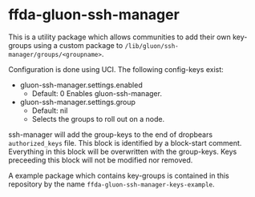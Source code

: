 # ffda-gluon-ssh-manager

This is a utility package which allows communities to add their own key-groups using a custom package to
`/lib/gluon/ssh-manager/groups/<groupname>`.

Configuration is done using UCI. The following config-keys exist:

 - gluon-ssh-manager.settings.enabled
   - Default: 0
     Enables gluon-ssh-manager.
 - gluon-ssh-manager.settings.group
   - Default: nil
   - Selects the groups to roll out on a node.

ssh-manager will add the group-keys to the end of dropbears `authorized_keys` file. This block is identified by a block-start comment.
Everything in this block will be overwritten with the group-keys. Keys preceeding this block will not be modified nor removed.

A example package which contains key-groups is contained in this repository by the name `ffda-gluon-ssh-manager-keys-example`.
